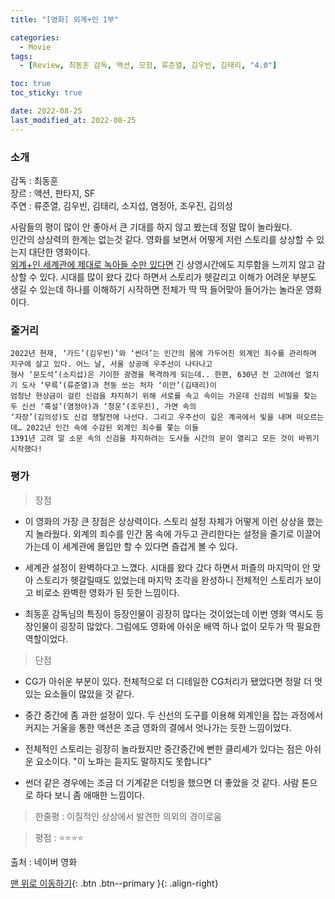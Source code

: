 ```yaml
---
title: "[영화] 외계+인 1부"

categories:
  - Movie
tags:
  - [Review, 최동훈 감독, 액션, 모험, 류준열, 김우빈, 김태리, "4.0"]

toc: true
toc_sticky: true

date: 2022-08-25
last_modified_at: 2022-08-25
---
```


### 소개

감독 : 최동훈  
장르 : 액션, 판타지, SF  
주연 : 류준열, 김우빈, 김태리, 소지섭, 염정아, 조우진, 김의성

사람들의 평이 많이 안 좋아서 큰 기대를 하지 않고 봤는데 정말 많이 놀라웠다.  
인간의 상상력의 한계는 없는것 같다. 영화를 보면서 어떻게 저런 스토리를 상상할 수 있는지 대단한 영화이다.  
<u>외계+인 세계관에 제대로 녹아들 수만 있다면</u> 긴 상영시간에도 지루함을 느끼지 않고 감상할 수 있다.
시대를 많이 왔다 갔다 하면서 스토리가 헷갈리고 이해가 어려운 부분도 생길 수 있는데
하나를 이해하기 시작하면 전체가 딱 딱 들어맞아 들어가는 놀라운 영화이다.

### 줄거리

```
2022년 현재, ‘가드’(김우빈)’와 ‘썬더’는 인간의 몸에 가두어진 외계인 죄수를 관리하며 지구에 살고 있다. 어느 날, 서울 상공에 우주선이 나타나고
형사 ‘문도석’(소지섭)은 기이한 광경을 목격하게 되는데.. 한편, 630년 전 고려에선 얼치기 도사 ‘무륵’(류준열)과 천둥 쏘는 처자 ‘이안’(김태리)이
엄청난 현상금이 걸린 신검을 차지하기 위해 서로를 속고 속이는 가운데 신검의 비밀을 찾는 두 신선 ‘흑설’(염정아)과 ‘청운’(조우진), 가면 속의
‘자장’(김의성)도 신검 쟁탈전에 나선다. 그리고 우주선이 깊은 계곡에서 빛을 내며 떠오르는데… 2022년 인간 속에 수감된 외계인 죄수를 쫓는 이들
1391년 고려 말 소문 속의 신검을 차지하려는 도사들 시간의 문이 열리고 모든 것이 바뀌기 시작했다!
```

### 평가

> 장점

- 이 영화의 가장 큰 장점은 상상력이다. 스토리 설정 자체가 어떻게 이런 상상을 했는지 놀라웠다.
  외계의 죄수를 인간 몸 속에 가두고 관리한다는 설정을 줄기로 이끌어가는데 이 세계관에 몰입만 할 수 있다면 즐겁게 볼 수 있다.

- 세계관 설정이 완벽하다고 느꼈다. 시대를 왔다 갔다 하면서 퍼즐의 마지막이 안 맞아 스토리가 헷갈릴때도 있었는데 마지막 조각을 완성하니 전체적인 스토리가 보이고 비로소 완벽한 영화가 된 듯한 느낌이다.

- 최동훈 감독님의 특징이 등장인물이 굉장히 많다는 것이었는데 이번 영화 역시도 등장인물이 굉장히 많았다. 그럼에도 영화에 아쉬운 배역 하나 없이 모두가 딱 필요한 역할이었다.

> 단점

- CG가 아쉬운 부분이 있다. 전체적으로 더 디테일한 CG처리가 됐었다면 정말 더 멋있는 요소들이 많았을 것 같다.

- 중간 중간에 좀 과한 설정이 있다.
  두 신선의 도구를 이용해 외계인을 잡는 과정에서 커지는 거울을 통한 액션은 조금 영화의 결에서 엇나가는 듯한 느낌이었다.

- 전체적인 스토리는 굉장히 놀라웠지만 중간중간에 뻔한 클리셰가 있다는 점은 아쉬운 요소이다. "이 노파는 듣지도 말하지도 못합니다"

- 썬더 같은 경우에는 조금 더 기계같은 더빙을 했으면 더 좋았을 것 같다. 사람 톤으로 하다 보니 좀 애매한 느낌이다.

> 한줄평 : 이질적인 상상에서 발견한 의외의 경이로움

> 평점 : ⭐⭐⭐⭐

출처 : 네이버 영화

[맨 위로 이동하기](#){: .btn .btn--primary }{: .align-right}
